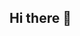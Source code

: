 ## Hi there 👋

<!--
**shantanuyadav27/s# 👋 Hey there, I'm Shantanu Yadav

🎓 B.Tech CSE (AI & ML) @ JECRC University | 📍 India  
💡 Interested in Artificial Intelligence, Machine Learning & Python Development  
💻 Currently learning: Python, GitHub, Data Structures & ML Basics  
🚀 Building projects and preparing for international internships (MITACS, DAAD, NUS)  

### 🛠️ Skills I'm Learning:
- Python 🐍
- Machine Learning 🤖
- Git & GitHub 💻
- DSA (Data Structures & Algorithms) 📊

### 📌 Goals for 2025–2027:
- Maintain CGPA 8.5+
- Contribute to research projects
- Build and share AI projects on GitHub
- Apply for fully funded research internships abroad

> 📈 *“Start early. Stay consistent. Aim global.”*

---

📫 Let’s connect soon on LinkedIn (coming soon!)
hantanuyadav27** is a ✨ _special_ ✨ repository because its `README.md` (this file) appears on your GitHub profile.

Here are some ideas to get you started:

- 🔭 I’m currently working on ...
- 🌱 I’m currently learning ...
- 👯 I’m looking to collaborate on ...
- 🤔 I’m looking for help with ...
- 💬 Ask me about ...
- 📫 How to reach me: ...
- 😄 Pronouns: ...
- ⚡ Fun fact: ...
-->
